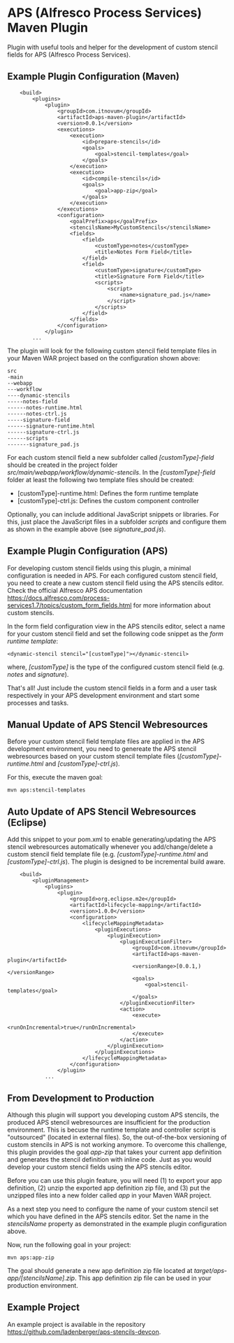 # APS (Alfresco Process Services) Maven Plugin

Plugin with useful tools and helper for the development of custom stencil fields for APS (Alfresco Process Services).

## Example Plugin Configuration (Maven)

```
	<build>
		<plugins>
			<plugin>
				<groupId>com.itnovum</groupId>
				<artifactId>aps-maven-plugin</artifactId>
				<version>0.0.1</version>
				<executions>
					<execution>
						<id>prepare-stencils</id>
						<goals>
							<goal>stencil-templates</goal>
						</goals>
					</execution>
					<execution>
						<id>compile-stencils</id>
						<goals>
							<goal>app-zip</goal>
						</goals>
					</execution>
				</executions>
				<configuration>
					<goalPrefix>aps</goalPrefix>
					<stencilsName>MyCustomStencils</stencilsName>
					<fields>
						<field>
							<customType>notes</customType>
							<title>Notes Form Field</title>
						</field>
						<field>
							<customType>signature</customType>
							<title>Signature Form Field</title>
							<scripts>
								<script>
									<name>signature_pad.js</name>
								</script>
							</scripts>
						</field>
					</fields>
				</configuration>
			</plugin>
		...
```

The plugin will look for the following custom stencil field template files in your Maven WAR project based on the configuration shown above:

```
src
-main
--webapp
---workflow
----dynamic-stencils
-----notes-field
------notes-runtime.html
------notes-ctrl.js
-----signature-field
------signature-runtime.html
------signature-ctrl.js
------scripts
-------signature_pad.js
```

For each custom stencil field a new subfolder called *[customType]-field* should be created in the project folder *src/main/webapp/workflow/dynamic-stencils*. In the *[customType]-field* folder at least the following two template files should be created:
	
* [customType]-runtime.html: Defines the form runtime template
* [customType]-ctrl.js: Defines the custom component controller

Optionally, you can include additional JavaScript snippets or libraries. For this, just place the JavaScript files in a subfolder *scripts* and configure them as shown in the example above (see *signature_pad.js*).

## Example Plugin Configuration (APS)

For developing custom stencil fields using this plugin, a minimal configuration is needed in APS. For each configured custom stencil field, you need to create a new custom stencil field using the APS stencils editor. Check the official Alfresco APS documentation https://docs.alfresco.com/process-services1.7/topics/custom_form_fields.html for more information about custom stencils.

In the form field configuration view in the APS stencils editor, select a name for your custom stencil field and set the following code snippet as the *form runtime template*:

```
<dynamic-stencil stencil="[customType]"></dynamic-stencil>
```

where, *[customType]* is the type of the configured custom stencil field (e.g. *notes* and *signature*).

That's all! Just include the custom stencil fields in a form and a user task respectively in your APS development environment and start some processes and tasks.
	
## Manual Update of APS Stencil Webresources

Before your custom stencil field template files are applied in the APS development environment, you need to genereate the APS stencil webresources based on your custom stencil template files (*[customType]-runtime.html* and *[customType]-ctrl.js*).

For this, execute the maven goal:

```
mvn aps:stencil-templates
```

## Auto Update of APS Stencil Webresources (Eclipse)

Add this snippet to your pom.xml to enable generating/updating the APS stencil webresources automatically whenever you add/change/delete a custom stencil field template file (e.g. *[customType]-runtime.html* and *[customType]-ctrl.js*). The plugin is designed to be incremental build aware. 

```
	<build>
		<pluginManagement>
			<plugins>
				<plugin>
					<groupId>org.eclipse.m2e</groupId>
					<artifactId>lifecycle-mapping</artifactId>
					<version>1.0.0</version>
					<configuration>
						<lifecycleMappingMetadata>
							<pluginExecutions>
								<pluginExecution>
									<pluginExecutionFilter>
										<groupId>com.itnovum</groupId>
										<artifactId>aps-maven-plugin</artifactId>
										<versionRange>[0.0.1,)</versionRange>
										<goals>
											<goal>stencil-templates</goal>
										</goals>
									</pluginExecutionFilter>
									<action>
										<execute>
											<runOnIncremental>true</runOnIncremental>
										</execute>
									</action>
								</pluginExecution>
							</pluginExecutions>
						</lifecycleMappingMetadata>
					</configuration>
				</plugin>
			...	
```

## From Development to Production

Although this plugin will support you developing custom APS stencils, the produced APS stencil webresources are insufficient for the production environment. This is becuse the runtime template and controller script is "outsourced" (located in external files). So, the out-of-the-box versioning of custom stencils in APS is not working anymore. To overcome this challenge, this plugin provides the goal *app-zip* that takes your current app definition and generates the stencil definition with inline code. Just as you would develop your custom stencil fields using the APS stencils editor.

Before you can use this plugin feature, you will need (1) to export your app definition, (2) unzip the exported app definition zip file, and (3) put the unzipped files into a new folder called *app* in your Maven WAR project.

As a next step you need to configure the name of your custom stencil set which you have defined in the APS stencils editor. Set the name in the *stencilsName* property as demonstrated in the example plugin configuration above.

Now, run the following goal in your project:

```
mvn aps:app-zip
```

The goal should generate a new app definition zip file located at *target/aps-app/[stencilsName].zip*. This app definition zip file can be used in your production environment.

## Example Project

An example project is available in the repository https://github.com/ladenberger/aps-stencils-devcon.

